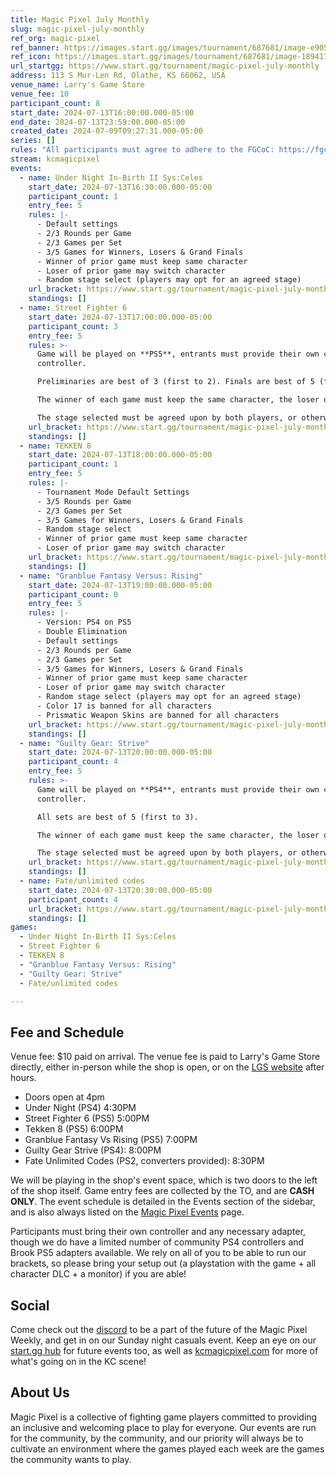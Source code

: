 ```yaml
---
title: Magic Pixel July Monthly
slug: magic-pixel-july-monthly
ref_org: magic-pixel
ref_banner: https://images.start.gg/images/tournament/687681/image-e9058c225f921ece8b8e47811efc4fef.png?ehk=O47%2BayALO6ogpV5%2FdPzwZi8o9O5jTGw0GOMFuuGqLaI%3D&ehkOptimized=VRrZFd9RfQ7XgJZ%2FJpG5fX%2BA5BwQt8KcduPhe0Br8Uo%3D
ref_icon: https://images.start.gg/images/tournament/687681/image-1894170071ea6fdea1798dd23e88ef67.png?ehk=2VSuxtM4sPeteONsfYRLNCxexZzlkm6bvvrAfQPPVbs%3D&ehkOptimized=B%2FWVi8Eme192h%2BOZqbFvy9Tv9hgNL1hPRWoHBVlnouA%3D
url_startgg: https://www.start.gg/tournament/magic-pixel-july-monthly
address: 113 S Mur-Len Rd, Olathe, KS 66062, USA
venue_name: Larry's Game Store
venue_fee: 10
participant_count: 8
start_date: 2024-07-13T16:00:00.000-05:00
end_date: 2024-07-13T23:59:00.000-05:00
created_date: 2024-07-09T09:27:31.000-05:00
series: []
rules: "All participants must agree to adhere to the FGCoC: https://fgcoc.com/"
stream: kcmagicpixel
events:
  - name: Under Night In-Birth II Sys:Celes
    start_date: 2024-07-13T16:30:00.000-05:00
    participant_count: 1
    entry_fee: 5
    rules: |-
      - Default settings
      - 2/3 Rounds per Game
      - 2/3 Games per Set
      - 3/5 Games for Winners, Losers & Grand Finals
      - Winner of prior game must keep same character
      - Loser of prior game may switch character
      - Random stage select (players may opt for an agreed stage)
    url_bracket: https://www.start.gg/tournament/magic-pixel-july-monthly/events/under-night-in-birth-ii-sys-celes/brackets/1707379/2538263
    standings: []
  - name: Street Fighter 6
    start_date: 2024-07-13T17:00:00.000-05:00
    participant_count: 3
    entry_fee: 5
    rules: >-
      Game will be played on **PS5**, entrants must provide their own compatible
      controller.  

      Preliminaries are best of 3 (first to 2). Finals are best of 5 (first to 3).  

      The winner of each game must keep the same character, the loser of that game may switch characters.  

      The stage selected must be agreed upon by both players, or otherwise selected at random.
    url_bracket: https://www.start.gg/tournament/magic-pixel-july-monthly/events/street-fighter-6/brackets/1707374/2538258
    standings: []
  - name: TEKKEN 8
    start_date: 2024-07-13T18:00:00.000-05:00
    participant_count: 1
    entry_fee: 5
    rules: |-
      - Tournament Mode Default Settings
      - 3/5 Rounds per Game
      - 2/3 Games per Set
      - 3/5 Games for Winners, Losers & Grand Finals
      - Random stage select
      - Winner of prior game must keep same character
      - Loser of prior game may switch character
    url_bracket: https://www.start.gg/tournament/magic-pixel-july-monthly/events/tekken-8/brackets/1707378/2538262
    standings: []
  - name: "Granblue Fantasy Versus: Rising"
    start_date: 2024-07-13T19:00:00.000-05:00
    participant_count: 0
    entry_fee: 5
    rules: |-
      - Version: PS4 on PS5
      - Double Elimination
      - Default settings
      - 2/3 Rounds per Game
      - 2/3 Games per Set
      - 3/5 Games for Winners, Losers & Grand Finals
      - Winner of prior game must keep same character
      - Loser of prior game may switch character
      - Random stage select (players may opt for an agreed stage)
      - Color 17 is banned for all characters
      - Prismatic Weapon Skins are banned for all characters
    url_bracket: https://www.start.gg/tournament/magic-pixel-july-monthly/events/granblue-fantasy-versus-rising/brackets/1707377/2538261
    standings: []
  - name: "Guilty Gear: Strive"
    start_date: 2024-07-13T20:00:00.000-05:00
    participant_count: 4
    entry_fee: 5
    rules: >-
      Game will be played on **PS4**, entrants must provide their own compatible
      controller.  

      All sets are best of 5 (first to 3).  

      The winner of each game must keep the same character, the loser of that game may switch characters.  

      The stage selected must be agreed upon by both players, or otherwise selected at random.
    url_bracket: https://www.start.gg/tournament/magic-pixel-july-monthly/events/guilty-gear-strive/brackets/1707372/2538256
    standings: []
  - name: Fate/unlimited codes
    start_date: 2024-07-13T20:30:00.000-05:00
    participant_count: 4
    url_bracket: https://www.start.gg/tournament/magic-pixel-july-monthly/events/fate-unlimited-codes/brackets/1707376/2538260
    standings: []
games:
  - Under Night In-Birth II Sys:Celes
  - Street Fighter 6
  - TEKKEN 8
  - "Granblue Fantasy Versus: Rising"
  - "Guilty Gear: Strive"
  - Fate/unlimited codes

---
```


## Fee and Schedule

Venue fee: $10 paid on arrival. The venue fee is paid to Larry's Game Store directly, either in-person while the shop is open, or on the [LGS website](https://www.larrysgamestore.com/products/kc-magic-pixel-5) after hours. 

* Doors open at 4pm
* Under Night (PS4) 4:30PM
* Street Fighter 6 (PS5) 5:00PM
* Tekken 8 (PS5) 6:00PM
* Granblue Fantasy Vs Rising (PS5) 7:00PM
* Guilty Gear Strive (PS4): 8:00PM
* Fate Unlimited Codes (PS2, converters provided): 8:30PM


We will be playing in the shop's event space, which is two doors to the left of the shop itself. Game entry fees are collected by the TO, and are **CASH ONLY**. The event schedule is detailed in the Events section of the sidebar, and is also always listed on the [Magic Pixel Events](https://kcmagicpixel.com/events/) page.

Participants must bring their own controller and any necessary adapter, though we do have a limited number of community PS4 controllers and Brook PS5 adapters available. We rely on all of you to be able to run our brackets, so please bring your setup out (a playstation with the game + all character DLC + a monitor) if you are able!  

## Social

Come check out the [discord](https://discord.gg/jkmn6CVrrQ) to be a part of the future of the Magic Pixel Weekly, and get in on our Sunday night casuals event. Keep an eye on our [start.gg hub](https://www.start.gg/hub/magic-pixel) for future events too, as well as [kcmagicpixel.com](https://kcmagicpixel.com) for more of what's going on in the KC scene!

## About Us

Magic Pixel is a collective of fighting game players committed to providing an inclusive and welcoming place to play for everyone. Our events are run for the community, by the community, and our priority will always be to cultivate an environment where the games played each week are the games the community wants to play.
  
